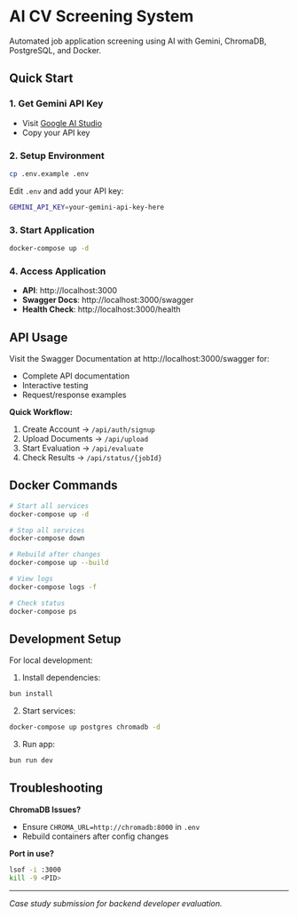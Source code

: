 # AI CV Screening System

Automated job application screening using AI with Gemini, ChromaDB, PostgreSQL, and Docker.

## Quick Start

### 1. Get Gemini API Key
- Visit [Google AI Studio](https://makersuite.google.com/app/apikey)
- Copy your API key

### 2. Setup Environment
```bash
cp .env.example .env
```

Edit `.env` and add your API key:
```bash
GEMINI_API_KEY=your-gemini-api-key-here
```

### 3. Start Application
```bash
docker-compose up -d
```

### 4. Access Application
- **API**: http://localhost:3000
- **Swagger Docs**: http://localhost:3000/swagger
- **Health Check**: http://localhost:3000/health

## API Usage

Visit the Swagger Documentation at http://localhost:3000/swagger for:
- Complete API documentation
- Interactive testing
- Request/response examples

**Quick Workflow:**
1. Create Account → `/api/auth/signup`
2. Upload Documents → `/api/upload`
3. Start Evaluation → `/api/evaluate`
4. Check Results → `/api/status/{jobId}`

## Docker Commands

```bash
# Start all services
docker-compose up -d

# Stop all services
docker-compose down

# Rebuild after changes
docker-compose up --build

# View logs
docker-compose logs -f

# Check status
docker-compose ps
```

## Development Setup

For local development:

1. Install dependencies:
```bash
bun install
```

2. Start services:
```bash
docker-compose up postgres chromadb -d
```

3. Run app:
```bash
bun run dev
```

## Troubleshooting

**ChromaDB Issues?**
- Ensure `CHROMA_URL=http://chromadb:8000` in `.env`
- Rebuild containers after config changes

**Port in use?**
```bash
lsof -i :3000
kill -9 <PID>
```

---

*Case study submission for backend developer evaluation.*
